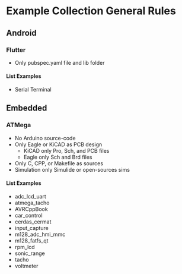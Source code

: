 # Example Collection General Rules

## Android

### Flutter
- Only pubspec.yaml file and lib folder

#### List Examples
- Serial Terminal

## Embedded

### ATMega
- No Arduino source-code
- Only Eagle or KiCAD as PCB design
	+ KiCAD only Pro, Sch, and PCB files
	+ Eagle only Sch and Brd files
- Only C, CPP, or Makefile as sources
- Simulation only Simulide or open-sources sims

#### List Examples
- adc_lcd_uart
- atmega_tacho
- AVRCppBook
- car_control
- cerdas_cermat
- input_capture
- m128_adc_hmi_mmc
- m128_fatfs_qt
- rpm_lcd
- sonic_range
- tacho
- voltmeter



